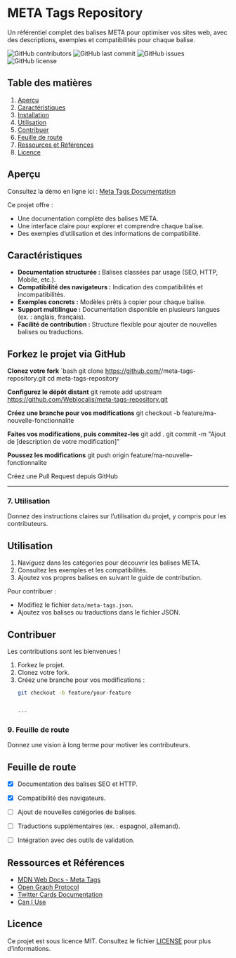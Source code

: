 # META Tags Repository
Un référentiel complet des balises META pour optimiser vos sites web, avec des descriptions, exemples et compatibilités pour chaque balise.

![GitHub contributors](https://img.shields.io/github/contributors/Weblocalis/meta-tags-repository)
![GitHub last commit](https://img.shields.io/github/last-commit/Weblocalis/meta-tags-repository)
![GitHub issues](https://img.shields.io/github/issues/Weblocalis/meta-tags-repository)
![GitHub license](https://img.shields.io/github/license/Weblocalis/meta-tags-repository)

## Table des matières
1. [Aperçu](#aperçu)
2. [Caractéristiques](#caractéristiques)
3. [Installation](#installation)
4. [Utilisation](#utilisation)
5. [Contribuer](#contribuer)
6. [Feuille de route](#feuille-de-route)
7. [Ressources et Références](#ressources-et-références)
8. [Licence](#licence)

## Aperçu
Consultez la démo en ligne ici : [Meta Tags Documentation](https://weblocalis.github.io/meta-tags-repository/)

Ce projet offre :
- Une documentation complète des balises META.
- Une interface claire pour explorer et comprendre chaque balise.
- Des exemples d’utilisation et des informations de compatibilité.

## Caractéristiques
- **Documentation structurée :** Balises classées par usage (SEO, HTTP, Mobile, etc.).
- **Compatibilité des navigateurs :** Indication des compatibilités et incompatibilités.
- **Exemples concrets :** Modèles prêts à copier pour chaque balise.
- **Support multilingue :** Documentation disponible en plusieurs langues (ex. : anglais, français).
- **Facilité de contribution :** Structure flexible pour ajouter de nouvelles balises ou traductions.

## Forkez le projet via GitHub
**Clonez votre fork**
\`bash
git clone https://github.com/<votre-nom-utilisateur>/meta-tags-repository.git
cd meta-tags-repository

**Configurez le dépôt distant**
git remote add upstream https://github.com/Weblocalis/meta-tags-repository.git

**Créez une branche pour vos modifications**
git checkout -b feature/ma-nouvelle-fonctionnalite

**Faites vos modifications, puis commitez-les**
git add .
git commit -m "Ajout de [description de votre modification]"

**Poussez les modifications**
git push origin feature/ma-nouvelle-fonctionnalite

Créez une Pull Request depuis GitHub

---

### **7. Utilisation**
Donnez des instructions claires sur l’utilisation du projet, y compris pour les contributeurs.

## Utilisation
1. Naviguez dans les catégories pour découvrir les balises META.
2. Consultez les exemples et les compatibilités.
3. Ajoutez vos propres balises en suivant le guide de contribution.

Pour contribuer :
- Modifiez le fichier `data/meta-tags.json`.
- Ajoutez vos balises ou traductions dans le fichier JSON.




## Contribuer
Les contributions sont les bienvenues !

1. Forkez le projet.
2. Clonez votre fork.
3. Créez une branche pour vos modifications :
   ```bash
   git checkout -b feature/your-feature
   
   
   ---

### **9. Feuille de route**
Donnez une vision à long terme pour motiver les contributeurs.

## Feuille de route
- [x] Documentation des balises SEO et HTTP.
- [x] Compatibilité des navigateurs.
- [ ] Ajout de nouvelles catégories de balises.
- [ ] Traductions supplémentaires (ex. : espagnol, allemand).
- [ ] Intégration avec des outils de validation.


## Ressources et Références
- [MDN Web Docs - Meta Tags](https://developer.mozilla.org/en-US/docs/Web/HTML/Element/meta)
- [Open Graph Protocol](https://ogp.me/)
- [Twitter Cards Documentation](https://developer.twitter.com/en/docs/twitter-for-websites/cards/overview/abouts-cards)
- [Can I Use](https://caniuse.com/)


## Licence
Ce projet est sous licence MIT. Consultez le fichier [LICENSE](LICENSE) pour plus d’informations.